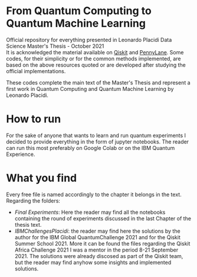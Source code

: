 # From Quantum Computing to Quantum Machine Learning
Official repository for everything presented in Leonardo Placidi Data Science Master's Thesis - October 2021
<br>
It is acknowledged the material available on <a href="https://qiskit.org/" target="_blank">Qiskit</a> and <a href="https://pennylane.ai/" target="_blank">PennyLane</a>. Some codes, for their simplicity or for the common methods implemented, are based on the above resources quoted or are developed after studying the official implementations. <br>

These codes complete the main text of the Master's Thesis and represent a first work in Quantum Computing and Quantum Machine Learning by Leonardo Placidi.

# How to run

For the sake of anyone that wants to learn and run quantum experiments I decided to provide everything in the form of jupyter notebooks. The reader can run this most preferably on Google Colab or on the IBM Quantum Experience.

# What you find
Every free file is named accordingly to the chapter it belongs in the text. <br>
Regarding the folders:
* *Final Experiments*: Here the reader may find all the notebooks containing the round of experiments discussed in the last Chapter of the thesis text.
* *IBMChallengesPlacidi*: the reader may find here the solutions by the author for the IBM Global QuantumChallenge 2021 and for the Qiskit Summer School 2021. More it can be found the files regarding the Qiskit Africa Challenge 2021 I was a mentor in the period 8-21 September 2021. The solutions were already discosed as part of the Qiskit team, but the reader may find anyhow some insights and implemented solutions.
